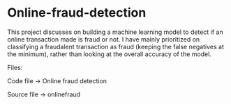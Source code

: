 # Online-fraud-detection
This project discusses on building a machine learning model to detect if an online transaction made is fraud or not.
I have mainly prioritized on classifying a fraudalent transaction as fraud (keeping the false negatives at the minimum), rather than looking at the overall accuracy of the model.

Files:

Code file -> Online fraud detection

Source file -> onlinefraud

